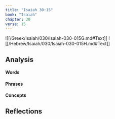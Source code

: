 ```yaml
---
title: "Isaiah 30:15"
book: "Isaiah"
chapter: 30
verse: 15
---
```

![[/Greek/Isaiah/030/Isaiah-030-015G.md#Text]]
![[/Hebrew/Isaiah/030/Isaiah-030-015H.md#Text]]

## Analysis

#### Words

#### Phrases

#### Concepts

## Reflections
